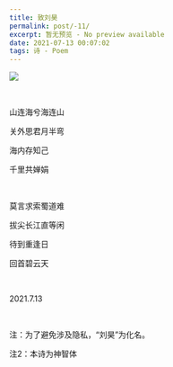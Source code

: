 ```yaml
---
title: 致刘昊
permalink: post/-11/
excerpt: 暂无预览 - No preview available
date: 2021-07-13 00:07:02
tags: 诗 - Poem
---
```


![](1.png)

<br>

山连海兮海连山

关外思君月半弯

海内存知己

千里共婵娟

<br>

莫言求索蜀道难

拔尖长江直等闲

待到重逢日

回首碧云天

<br>

2021.7.13

<br>

注：为了避免涉及隐私，“刘昊”为化名。

注2：本诗为神智体